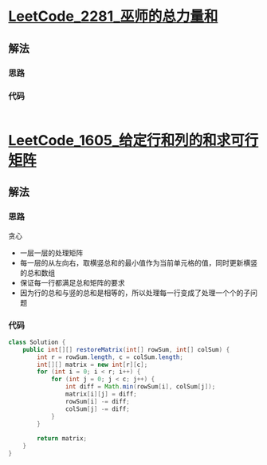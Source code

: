 # [LeetCode_2281_巫师的总力量和](https://leetcode.cn/problems/sum-of-total-strength-of-wizards/)
## 解法
### 思路

### 代码
```java

```
# [LeetCode_1605_给定行和列的和求可行矩阵](https://leetcode.cn/problems/find-valid-matrix-given-row-and-column-sums/)
## 解法
### 思路
贪心
- 一层一层的处理矩阵
- 每一层的从左向右，取横竖总和的最小值作为当前单元格的值，同时更新横竖的总和数组
- 保证每一行都满足总和矩阵的要求
- 因为行的总和与竖的总和是相等的，所以处理每一行变成了处理一个个的子问题
### 代码
```java
class Solution {
    public int[][] restoreMatrix(int[] rowSum, int[] colSum) {
        int r = rowSum.length, c = colSum.length;
        int[][] matrix = new int[r][c];
        for (int i = 0; i < r; i++) {
            for (int j = 0; j < c; j++) {
                int diff = Math.min(rowSum[i], colSum[j]);
                matrix[i][j] = diff;
                rowSum[i] -= diff;
                colSum[j] -= diff;
            }
        }
        
        return matrix;
    }
}
```